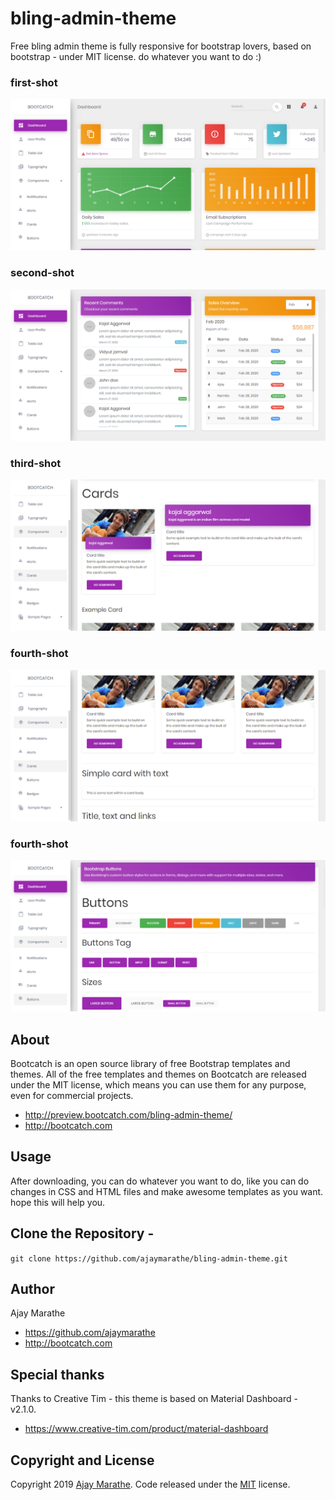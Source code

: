 # bling-admin-theme
Free bling admin theme is fully responsive for bootstrap lovers, based on bootstrap - under MIT license. do whatever you want to do :)

### first-shot
[![bling-admin-theme](https://github.com/ajaymarathe/bling-admin-theme/blob/master/assets/img/first-shot.png)](http://preview.bootcatch.com/bling-admin-theme/)

### second-shot
[![bling-admin-theme](https://github.com/ajaymarathe/bling-admin-theme/blob/master/assets/img/second-shot.png)](http://preview.bootcatch.com/bling-admin-theme/)

### third-shot
[![bling-admin-theme](https://github.com/ajaymarathe/bling-admin-theme/blob/master/assets/img/third-shot.png)](http://preview.bootcatch.com/bling-admin-theme/)

### fourth-shot
[![bling-admin-theme](https://github.com/ajaymarathe/bling-admin-theme/blob/master/assets/img/fourth-shot.png)](http://preview.bootcatch.com/bling-admin-theme/)

### fourth-shot
[![bling-admin-theme](https://github.com/ajaymarathe/bling-admin-theme/blob/master/assets/img/fifth-shot.png)](http://preview.bootcatch.com/bling-admin-theme/)

## About

Bootcatch is an open source library of free Bootstrap templates and themes. All of the free templates and themes on Bootcatch are released under the MIT license, which means you can use them for any purpose, even for commercial projects.

* http://preview.bootcatch.com/bling-admin-theme/
* http://bootcatch.com

## Usage

After downloading, you can do whatever you want to do, like you can do changes in CSS and HTML files and make awesome templates as you want.
hope this will help you.

## Clone the Repository -

`git clone https://github.com/ajaymarathe/bling-admin-theme.git  `

## Author

Ajay Marathe

+ https://github.com/ajaymarathe
+ http://bootcatch.com

## Special thanks

Thanks to Creative Tim - this theme is based on Material Dashboard - v2.1.0.
+ https://www.creative-tim.com/product/material-dashboard

## Copyright and License

Copyright 2019 [Ajay Marathe](https://github.com/ajaymarathe). Code released under the [MIT](https://github.com/ajaymarathe/bootstrap-simple-blog/blob/master/LICENSE) license.
